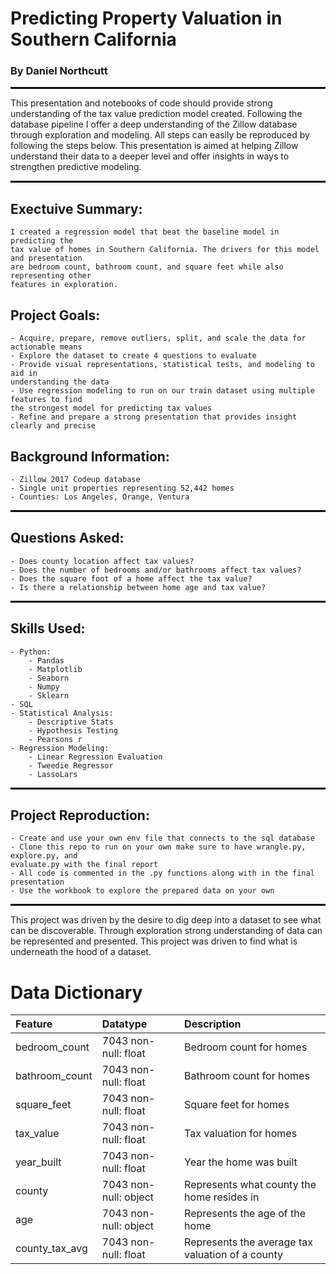# Predicting Property Valuation in Southern California
### By Daniel Northcutt

<hr style="border:1px solid black"> </hr>

This presentation and notebooks of code should provide strong understanding of the tax value prediction model created.  Following the database pipeline I offer a deep understanding of the Zillow database through exploration and modeling.  All steps can easily be reproduced by following the steps below. This presentation is aimed at helping Zillow understand their data to a deeper level and offer insights in ways to strengthen predictive modeling.

<hr style="border:1px solid black"> </hr>



## Exectuive Summary:
    I created a regression model that beat the baseline model in predicting the 
    tax value of homes in Southern California. The drivers for this model and presentation
    are bedroom count, bathroom count, and square feet while also representing other 
    features in exploration.

## Project Goals:
    - Acquire, prepare, remove outliers, split, and scale the data for actionable means
    - Explore the dataset to create 4 questions to evaluate
    - Provide visual representations, statistical tests, and modeling to aid in 
    understanding the data
    - Use regression modeling to run on our train dataset using multiple features to find 
    the strongest model for predicting tax values
    - Refine and prepare a strong presentation that provides insight clearly and precise

## Background Information:
    - Zillow 2017 Codeup database
    - Single unit properties representing 52,442 homes
    - Counties: Los Angeles, Orange, Ventura
    
<hr style="border:1px solid black"> </hr>

## Questions Asked:
    - Does county location affect tax values?
    - Does the number of bedrooms and/or bathrooms affect tax values?
    - Does the square foot of a home affect the tax value?
    - Is there a relationship between home age and tax value?

<hr style="border:1px solid black"> </hr>

## Skills Used:
    - Python:
        - Pandas
        - Matplotlib
        - Seaborn
        - Numpy
        - Sklearn
    - SQL
    - Statistical Analysis:
        - Descriptive Stats
        - Hypothesis Testing
        - Pearsons r
    - Regression Modeling:
        - Linear Regression Evaluation
        - Tweedie Regressor
        - LassoLars

<hr style="border:1px solid black"> </hr>



## Project Reproduction:
    - Create and use your own env file that connects to the sql database
    - Clone this repo to run on your own make sure to have wrangle.py, explore.py, and 
    evaluate.py with the final report
    - All code is commented in the .py functions along with in the final presentation
    - Use the workbook to explore the prepared data on your own
    
<hr style="border:1px solid black"> </hr>

This project was driven by the desire to dig deep into a dataset to see what can be discoverable.  Through exploration strong understanding of data can be represented and presented.  This project was driven to find what is underneath the hood of a dataset.





# Data Dictionary
| Feature                    | Datatype               | Description                                                           |
|:---------------------------|:-----------------------|:----------------------------------------------------------------------|
| bedroom_count              | 7043 non-null: float   | Bedroom count for homes                 |
| bathroom_count             | 7043 non-null: float   | Bathroom count for homes                    |
| square_feet                | 7043 non-null: float   | Square feet for homes        |
| tax_value                  | 7043 non-null: float   | Tax valuation for homes |
| year_built                 | 7043 non-null: float   | Year the home was built                |
| county                     | 7043 non-null: object  | Represents what county the home resides in        |
| age                        | 7043 non-null: object  | Represents the age of the home                     |
| county_tax_avg             | 7043 non-null: float   | Represents the average tax valuation of  a county                       |


